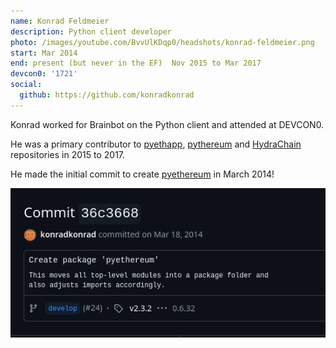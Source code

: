 ```yaml
---
name: Konrad Feldmeier
description: Python client developer
photo: /images/youtube.com/BvvUlKDqp0/headshots/konrad-feldmeier.png
start: Mar 2014
end: present (but never in the EF)  Nov 2015 to Mar 2017
devcon0: '1721'
social:
  github: https://github.com/konradkonrad
---
```


Konrad worked for Brainbot on the Python client and attended at DEVCON0.

He was a primary contributor to [pyethapp](https://github.com/ethereum/pyethapp/commits?author=konradkonrad), [pythereum](https://github.com/ethereum/pyethereum/commits?author=konradkonrad) and [HydraChain](https://github.com/HydraChain/hydrachain/commits?author=konradkonrad) repositories in 2015 to 2017.

He made the initial commit to create [pyethereum](https://github.com/ethereum/pyethereum/commit/36c3668d9989ada69c26e3c6f965802f0e48720e) in March 2014!

![First commit to pyethereum (March 2014)](/images/github.com/2025.09.04/ethereum_pyethereum@36c3668.png)
